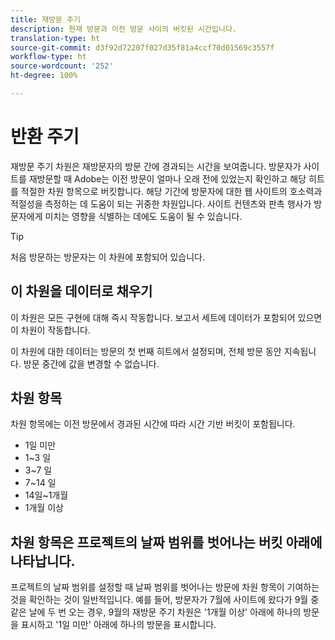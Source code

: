 ```yaml
---
title: 재방문 주기
description: 현재 방문과 이전 방문 사이의 버킷된 시간입니다.
translation-type: ht
source-git-commit: d3f92d72207f027d35f81a4ccf70d01569c3557f
workflow-type: ht
source-wordcount: '252'
ht-degree: 100%

---
```



# 반환 주기

재방문 주기 차원은 재방문자의 방문 간에 경과되는 시간을 보여줍니다. 방문자가 사이트를 재방문할 때 Adobe는 이전 방문이 얼마나 오래 전에 있었는지 확인하고 해당 히트를 적절한 차원 항목으로 버킷합니다. 해당 기간에 방문자에 대한 웹 사이트의 호소력과 적절성을 측정하는 데 도움이 되는 귀중한 차원입니다. 사이트 컨텐츠와 판촉 행사가 방문자에게 미치는 영향을 식별하는 데에도 도움이 될 수 있습니다.

>[!TIP]
>
>처음 방문하는 방문자는 이 차원에 포함되어 있습니다.

## 이 차원을 데이터로 채우기

이 차원은 모든 구현에 대해 즉시 작동합니다. 보고서 세트에 데이터가 포함되어 있으면 이 차원이 작동합니다.

이 차원에 대한 데이터는 방문의 첫 번째 히트에서 설정되며, 전체 방문 동안 지속됩니다. 방문 중간에 값을 변경할 수 없습니다.

## 차원 항목

차원 항목에는 이전 방문에서 경과된 시간에 따라 시간 기반 버킷이 포함됩니다.

* 1일 미만
* 1~3 일
* 3~7 일
* 7~14 일
* 14일~1개월
* 1개월 이상

## 차원 항목은 프로젝트의 날짜 범위를 벗어나는 버킷 아래에 나타납니다.

프로젝트의 날짜 범위를 설정할 때 날짜 범위를 벗어나는 방문에 차원 항목이 기여하는 것을 확인하는 것이 일반적입니다. 예를 들어, 방문자가 7월에 사이트에 왔다가 9월 중 같은 날에 두 번 오는 경우, 9월의 재방문 주기 차원은 &#39;1개월 이상&#39; 아래에 하나의 방문을 표시하고 &#39;1일 미만&#39; 아래에 하나의 방문을 표시합니다.